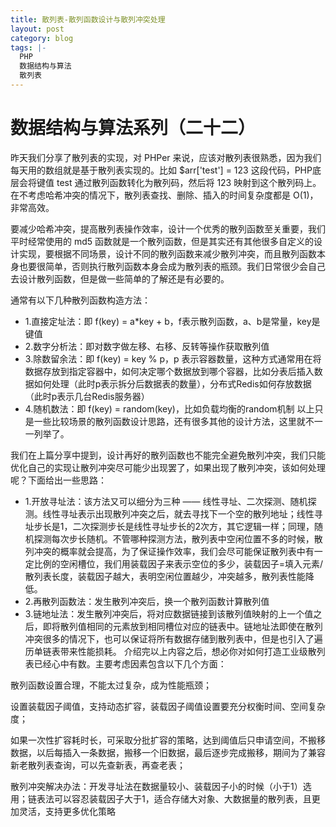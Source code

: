 ```yaml
---
title: 散列表-散列函数设计与散列冲突处理
layout: post
category: blog
tags: |-
  PHP
  数据结构与算法
  散列表
---
```


# 数据结构与算法系列（二十二）

昨天我们分享了散列表的实现，对 PHPer 来说，应该对散列表很熟悉，因为我们每天用的数组就是基于散列表实现的。比如 $arr['test'] = 123 这段代码，PHP底层会将键值 test 通过散列函数转化为散列码，然后将 123 映射到这个散列码上。在不考虑哈希冲突的情况下，散列表查找、删除、插入的时间复杂度都是 O(1)，非常高效。



要减少哈希冲突，提高散列表操作效率，设计一个优秀的散列函数至关重要，我们平时经常使用的 md5 函数就是一个散列函数，但是其实还有其他很多自定义的设计实现，要根据不同场景，设计不同的散列函数来减少散列冲突，而且散列函数本身也要很简单，否则执行散列函数本身会成为散列表的瓶颈。我们日常很少会自己去设计散列函数，但是做一些简单的了解还是有必要的。



通常有以下几种散列函数构造方法：



- 1.直接定址法：即 f(key) = a*key + b，f表示散列函数，a、b是常量，key是键值
- 2.数字分析法：即对数字做左移、右移、反转等操作获取散列值
- 3.除数留余法：即 f(key) = key % p，p 表示容器数量，这种方式通常用在将数据存放到指定容器中，如何决定哪个数据放到哪个容器，比如分表后插入数据如何处理（此时p表示拆分后数据表的数量），分布式Redis如何存放数据（此时p表示几台Redis服务器）
- 4.随机数法：即 f(key) = random(key)，比如负载均衡的random机制
以上只是一些比较场景的散列函数设计思路，还有很多其他的设计方法，这里就不一一列举了。

我们在上篇分享中提到，设计再好的散列函数也不能完全避免散列冲突，我们只能优化自己的实现让散列冲突尽可能少出现罢了，如果出现了散列冲突，该如何处理呢？下面给出一些思路：



- 1.开放寻址法：该方法又可以细分为三种 —— 线性寻址、二次探测、随机探测。线性寻址表示出现散列冲突之后，就去寻找下一个空的散列地址；线性寻址步长是1，二次探测步长是线性寻址步长的2次方，其它逻辑一样；同理，随机探测每次步长随机。不管哪种探测方法，散列表中空闲位置不多的时候，散列冲突的概率就会提高，为了保证操作效率，我们会尽可能保证散列表中有一定比例的空闲槽位，我们用装载因子来表示空位的多少，装载因子=填入元素/散列表长度，装载因子越大，表明空闲位置越少，冲突越多，散列表性能降低。
- 2.再散列函数法：发生散列冲突后，换一个散列函数计算散列值
- 3.链地址法：发生散列冲突后，将对应数据链接到该散列值映射的上一个值之后，即将散列值相同的元素放到相同槽位对应的链表中。链地址法即使在散列冲突很多的情况下，也可以保证将所有数据存储到散列表中，但是也引入了遍历单链表带来性能损耗。
介绍完以上内容之后，想必你对如何打造工业级散列表已经心中有数。主要考虑因素包含以下几个方面：



散列函数设置合理，不能太过复杂，成为性能瓶颈；

设置装载因子阈值，支持动态扩容，装载因子阈值设置要充分权衡时间、空间复杂度；

如果一次性扩容耗时长，可采取分批扩容的策略，达到阈值后只申请空间，不搬移数据，以后每插入一条数据，搬移一个旧数据，最后逐步完成搬移，期间为了兼容新老散列表查询，可以先查新表，再查老表；

散列冲突解决办法：开发寻址法在数据量较小、装载因子小的时候（小于1）选用；链表法可以容忍装载因子大于1，适合存储大对象、大数据量的散列表，且更加灵活，支持更多优化策略
